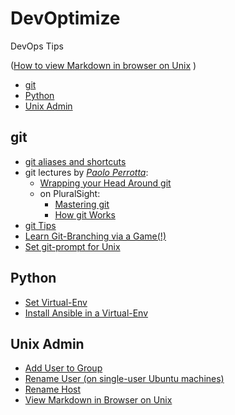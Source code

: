 # DevOptimize <!-- omit in toc -->

DevOps Tips

([How to view Markdown in browser on Unix](https://superuser.com/a/1175837/160372) )

- [git](#git)
- [Python](#python)
- [Unix Admin](#unix-admin)

## git

- [git aliases and shortcuts](git/source_git_aliases.bash)
- git lectures by [_Paolo Perrotta_](https://app.pluralsight.com/profile/author/paolo-perrotta):
  - [Wrapping your Head Around git](https://vimeo.com/146478456)
  <!-- - [Understanding git (at "NoSlidesConf")](https://www.youtube.com/watch?v=nHkLxts9Mu4) -->
  - on PluralSight:
    - [Mastering git](https://www.pluralsight.com/courses/mastering-git#)
    - [How git Works](https://www.pluralsight.com/courses/how-git-works#)
- [git Tips](./git/git_Tips.md)
- [Learn Git-Branching via a Game(!)](https://learngitbranching.js.org/)
- [Set git-prompt for Unix](./git/Set_Git-Prompt_for_Unix.md)

## Python

- [Set Virtual-Env](Python/Set_Virtual-Env.md)
- [Install Ansible in a Virtual-Env](Python/Install_Ansible_in_Virtual-Env.md)

## Unix Admin

- [Add User to Group](Unix_Admin/Add_User_to_Group.md)
- [Rename User (on single-user Ubuntu machines)](Unix_Admin/Rename_Single_User.md)
- [Rename Host](Unix_Admin/Rename_Host.md)
- [View Markdown in Browser on Unix](Unix_Admin/View_Markdown_on_Unix.md)

